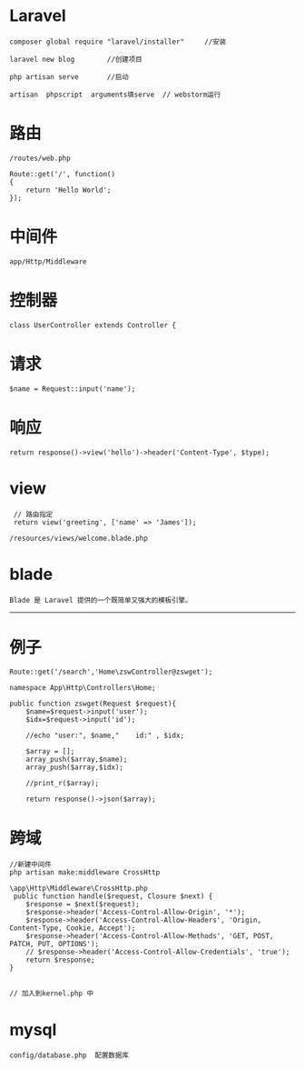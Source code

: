 

# Laravel

	composer global require "laravel/installer"		//安装    

	laravel new blog		//创建项目

	php artisan serve		//启动

	artisan  phpscript  arguments填serve  // webstorm运行

	

# 路由

	/routes/web.php
	
	Route::get('/', function()
	{
	    return 'Hello World';
	});

# 中间件

	app/Http/Middleware

# 控制器

	class UserController extends Controller {

# 请求

	$name = Request::input('name');

# 响应

	return response()->view('hello')->header('Content-Type', $type);

# view
	
	 // 路由指定	
	 return view('greeting', ['name' => 'James']);

	/resources/views/welcome.blade.php
	

# blade

	Blade 是 Laravel 提供的一个既简单又强大的模板引擎。


---


# 例子


	Route::get('/search','Home\zswController@zswget');

	namespace App\Http\Controllers\Home;

	public function zswget(Request $request){
        $name=$request->input('user');
        $idx=$request->input('id');

        //echo "user:", $name,"    id:" , $idx;

        $array = [];
        array_push($array,$name);
        array_push($array,$idx);

        //print_r($array);

        return response()->json($array);


# 跨域

	//新建中间件
	php artisan make:middleware CrossHttp

	\app\Http\Middleware\CrossHttp.php
	 public function handle($request, Closure $next) {
        $response = $next($request);
        $response->header('Access-Control-Allow-Origin', '*');
        $response->header('Access-Control-Allow-Headers', 'Origin, Content-Type, Cookie, Accept');
        $response->header('Access-Control-Allow-Methods', 'GET, POST, PATCH, PUT, OPTIONS');
        // $response->header('Access-Control-Allow-Credentials', 'true');
        return $response;
    }


	// 加入到kernel.php 中	


# mysql

	config/database.php  配置数据库

	